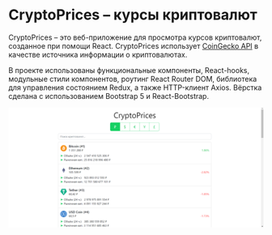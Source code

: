 # CryptoPrices – курсы криптовалют
CryptoPrices – это веб-приложение для просмотра курсов криптовалют, созданное при помощи React. 
CryptoPrices использует [CoinGecko API](https://www.coingecko.com/en/api) в качестве источника информации о криптовалютах.

В проекте использованы функциональные компоненты, React-hooks, модульные стили компонентов, роутинг React Router DOM, библиотека для управления состоянием Redux, а также HTTP-клиент Axios.
Вёрстка сделана с использованием Bootstrap 5 и React-Bootstrap. 

![Превью](https://github.com/alexChurkin/CryptoPricesTask/raw/master/PreviewScreenshot.png)